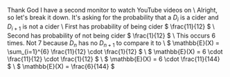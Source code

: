 Thank God I have a second monitor to watch YouTube videos on \\
Alright, so let's break it down. It's asking for the probability that a $D_i$ is a cider and $D_{i+1}$ is not a cider \\
First has probability of being cider $ \frac{11}{12} $ \\
Second has probability of not being cider $ \frac{1}{12} $ \\
This occurs 6 times. Not 7 because $D_n$ has no $D_{n+1}$ to compare it to \\
$ \mathbb{E}(X) = \sum\_{i=1}^{6} \frac{11}{12} \cdot \frac{1}{12} $ \\
$ \mathbb{E}(X) = 6 \cdot \frac{11}{12} \cdot \frac{1}{12} $ \\
$ \mathbb{E}(X) = 6 \cdot \frac{11}{144} $ \\
$ \mathbb{E}(X) = \frac{6}{144} $
